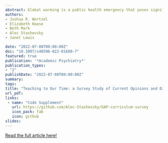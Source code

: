 ```yaml
---
abstract: Global warming is a public health emergency that poses significant threats to mental health. The need for graduate medical education about the effects of climate change on health has increasing support from organizations like the Accreditation Council for Graduate Medical Education, but it is unclear what is currently taught in psychiatry residencies training about the mental health impacts of global warming. We therefore designed an online module to assess what U.S. psychiatry trainees currently learn about the impacts of climate change on mental health to determine the perceived importance of learning about this topic.
authors:
- Joshua R. Wortzel
- Elizabeth Haase
- Beth Mark
- Alec Stashevsky
- Janet Lewis

date: "2022-07-08T00:00:00Z"
doi: "10.1007/s40596-022-01680-7"
featured: true
publication: '*Academic Psychiatry*'
publication_types:
- "2"
publishDate: "2022-07-08T00:00:00Z"
summary:
tags:
title: "Teaching to Our Time: a Survey Study of Current Opinions and Didactics About Climate Mental Health Training in US Psychiatry Residency and Fellowship Programs"
url_pdf: 
links:
 - name: "Code Supplement"
   url: https://github.com/Alec-Stashevsky/GAP-curriculum-survey
   icon_pack: fab
   icon: github
slides:
---
```


[Read the full article here!](https://doi.org/10.1007/s40596-022-01680-7 "Academic Psychiatry Paper")


